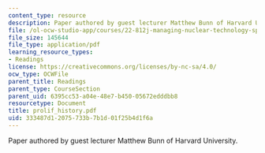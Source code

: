 ```yaml
---
content_type: resource
description: Paper authored by guest lecturer Matthew Bunn of Harvard University.
file: /ol-ocw-studio-app/courses/22-812j-managing-nuclear-technology-spring-2004/333487d12075733b7b1d01f25b4d1f6a_prolif_history.pdf
file_size: 145644
file_type: application/pdf
learning_resource_types:
- Readings
license: https://creativecommons.org/licenses/by-nc-sa/4.0/
ocw_type: OCWFile
parent_title: Readings
parent_type: CourseSection
parent_uid: 6395cc53-a04e-48e7-b450-05672edddbb8
resourcetype: Document
title: prolif_history.pdf
uid: 333487d1-2075-733b-7b1d-01f25b4d1f6a
---
```

Paper authored by guest lecturer Matthew Bunn of Harvard University.
